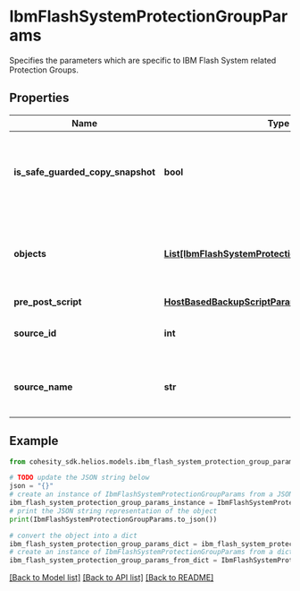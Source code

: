 # IbmFlashSystemProtectionGroupParams

Specifies the parameters which are specific to IBM Flash System related Protection Groups.

## Properties

Name | Type | Description | Notes
------------ | ------------- | ------------- | -------------
**is_safe_guarded_copy_snapshot** | **bool** | Specifies whether the safeguarded copy snapshots are allowed or not | [optional] 
**objects** | [**List[IbmFlashSystemProtectionGroupObjectParams]**](IbmFlashSystemProtectionGroupObjectParams.md) | Specifies the objects to be included in the Protection Group. | 
**pre_post_script** | [**HostBasedBackupScriptParams**](HostBasedBackupScriptParams.md) |  | [optional] 
**source_id** | **int** | Specifies the id of the parent of the objects. | [optional] [readonly] 
**source_name** | **str** | Specifies the name of the parent of the objects. | [optional] [readonly] 

## Example

```python
from cohesity_sdk.helios.models.ibm_flash_system_protection_group_params import IbmFlashSystemProtectionGroupParams

# TODO update the JSON string below
json = "{}"
# create an instance of IbmFlashSystemProtectionGroupParams from a JSON string
ibm_flash_system_protection_group_params_instance = IbmFlashSystemProtectionGroupParams.from_json(json)
# print the JSON string representation of the object
print(IbmFlashSystemProtectionGroupParams.to_json())

# convert the object into a dict
ibm_flash_system_protection_group_params_dict = ibm_flash_system_protection_group_params_instance.to_dict()
# create an instance of IbmFlashSystemProtectionGroupParams from a dict
ibm_flash_system_protection_group_params_from_dict = IbmFlashSystemProtectionGroupParams.from_dict(ibm_flash_system_protection_group_params_dict)
```
[[Back to Model list]](../README.md#documentation-for-models) [[Back to API list]](../README.md#documentation-for-api-endpoints) [[Back to README]](../README.md)


